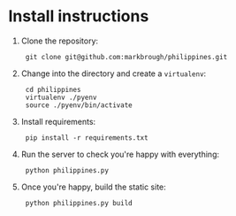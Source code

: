 # Install instructions

1. Clone the repository:

        git clone git@github.com:markbrough/philippines.git

2. Change into the directory and create a `virtualenv`:

        cd philippines
        virtualenv ./pyenv
        source ./pyenv/bin/activate

3. Install requirements:

        pip install -r requirements.txt

4. Run the server to check you're happy with everything:

        python philippines.py

5. Once you're happy, build the static site:

        python philippines.py build
